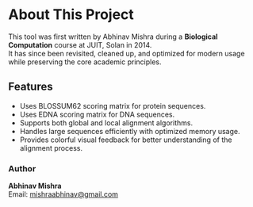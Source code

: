 # About This Project

This tool was first written by Abhinav Mishra during a **Biological Computation** course at JUIT, Solan in 2014.  
It has since been revisited, cleaned up, and optimized for modern usage while preserving the core academic principles.

## Features 

- Uses BLOSSUM62 scoring matrix for protein sequences. 
- Uses EDNA scoring matrix for DNA sequences. 
- Supports both global and local alignment algorithms. 
- Handles large sequences efficiently with optimized memory usage.
- Provides colorful visual feedback for better understanding of the alignment process.

### Author 

**Abhinav Mishra**  
Email: [mishraabhinav@gmail.com](mailto:mishraabhinav@gmail.com)

